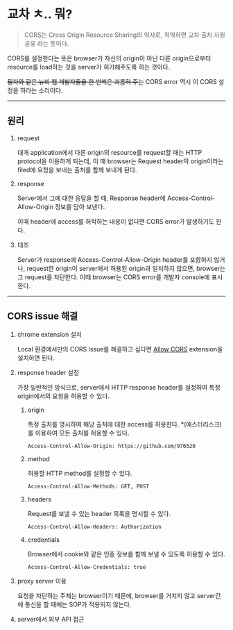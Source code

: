 # 교차 ㅊ.. 뭐?

> CORS는 Cross Origin Resource Sharing의 약자로, 직역하면 교차 출처 자원 공유 라는 뜻이다.

CORS를 설정한다는 뜻은 browser가 자신의 origin이 아닌 다른 origin으로부터 resource를 load하는 것을 server가 허가해주도록 하는 것이다.

~~필자와 같은 뉴비 웹 개발자들을 한 번씩은 괴롭혀 주는~~ CORS error 역시 이 CORS 설정을 하라는 소리이다.

---

## 원리

1. request

   대개 application에서 다른 origin의 resource를 request할 때는 HTTP protocol을 이용하게 되는데, 이 때 browser는 Request header의 origin이라는 filed에 요청을 보내는 출처를 함께 보내게 된다.

2. response

   Server에서 그에 대한 응답을 할 때, Response header에 Access-Control-Allow-Origin 정보를 담아 보낸다.

   이때 header에 access를 허락하는 내용이 없다면 CORS error가 발생하기도 한다.

3. 대조

   Server가 response에 Access-Control-Allow-Origin header를 포함하지 않거나, request한 origin이 server에서 허용된 origin과 일치하지 않으면, browser는 그 request를 차단한다. 이때 browser는 CORS error를 개발자 console에 표시한다.

---

## CORS issue 해결

1. chrome extension 설치

   Local 환경에서만의 CORS issue를 해결하고 싶다면 [Allow CORS](https://chromewebstore.google.com/detail/allow-cors-access-control/lhobafahddgcelffkeicbaginigeejlf) extension을 설치하면 된다.

2. response header 설정

   가장 일반적인 방식으로, server에서 HTTP response header를 설정하여 특정 origin에서의 요청을 허용할 수 있다.

   1. origin

      특정 출처를 명시하여 해당 출처에 대한 access를 허용한다. \*(애스터리스크)를 이용하여 모든 출처를 허용할 수 있다.

      ```http
      Access-Control-Allow-Origin: https://github.com/976520
      ```

   2. method

      허용할 HTTP method를 설정할 수 있다.

      ```http
      Access-Control-Allow-Methods: GET, POST
      ```

   3. headers

      Request를 보낼 수 있는 header 목록을 명시할 수 있다.

      ```http
      Access-Control-Allow-Headers: Authorization
      ```

   4. credentials

      Browser에서 cookie와 같은 인증 정보를 함께 보낼 수 있도록 허용할 수 있다.

      ```http
      Access-Control-Allow-Credentials: true
      ```

3. proxy server 이용

   요청을 차단하는 주체는 browser이기 때문에, browser를 거치지 않고 server간에 통신을 할 때에는 SOP가 적용되지 않는다.

4. server에서 외부 API 접근
